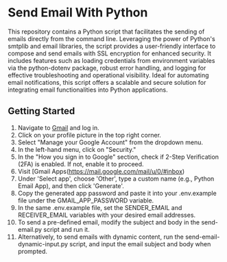 # Send Email With Python

This repository contains a Python script that facilitates the sending of emails directly from the command line. Leveraging the power of Python's smtplib and email libraries, the script provides a user-friendly interface to compose and send emails with SSL encryption for enhanced security. It includes features such as loading credentials from environment variables via the python-dotenv package, robust error handling, and logging for effective troubleshooting and operational visibility. Ideal for automating email notifications, this script offers a scalable and secure solution for integrating email functionalities into Python applications.

## Getting Started 

1. Navigate to [Gmail](https://mail.google.com/mail/u/0/#inbox) and log in.
2. Click on your profile picture in the top right corner.
3. Select "Manage your Google Account" from the dropdown menu.
4. In the left-hand menu, click on "Security."
5. In the "How you sign in to Google" section, check if 2-Step Verification (2FA) is enabled. If not, enable it to proceed.
6. Visit [Gmail Apps(https://mail.google.com/mail/u/0/#inbox)
7. Under 'Select app', choose 'Other', type a custom name (e.g., Python Email App), and then click 'Generate'.
8. Copy the generated app password and paste it into your .env.example file under the GMAIL_APP_PASSWORD variable.
9. In the same .env.example file, set the SENDER_EMAIL and RECEIVER_EMAIL variables with your desired email addresses.
10. To send a pre-defined email, modify the subject and body in the send-email.py script and run it.
11. Alternatively, to send emails with dynamic content, run the send-email-dynamic-input.py script, and input the email subject and body when prompted.
